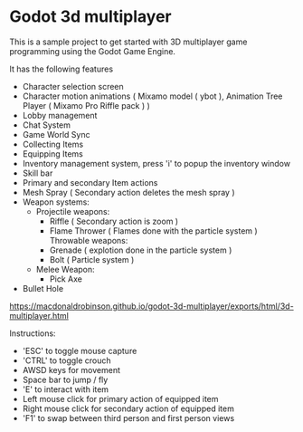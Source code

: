 # Godot 3d multiplayer

This is a sample project to get started with 3D multiplayer game programming using the Godot Game Engine.

It has the following features
  - Character selection screen
  - Character motion animations ( Mixamo model ( ybot ),  Animation Tree Player ( Mixamo Pro Riffle pack ) )
  - Lobby management
  - Chat System
  - Game World Sync  
  - Collecting Items
  - Equipping Items
  - Inventory management system, press 'i' to popup the inventory window
  - Skill bar
  - Primary and secondary Item actions  
  - Mesh Spray ( Secondary action deletes the mesh spray )
  - Weapon systems:
    - Projectile weapons:   
      - Riffle ( Secondary action is zoom )
      - Flame Thrower ( Flames done with the particle system )    
    Throwable weapons:
      - Grenade ( explotion done in the particle system )
      - Bolt ( Particle system )
    - Melee Weapon:
      - Pick Axe   
  - Bullet Hole


https://macdonaldrobinson.github.io/godot-3d-multiplayer/exports/html/3d-multiplayer.html

Instructions:
  - 'ESC' to toggle mouse capture
  - 'CTRL' to toggle crouch
  - AWSD keys for movement
  - Space bar to jump / fly
  - 'E' to interact with item
  - Left mouse click for primary action of equipped item
  - Right mouse click  for secondary action  of equipped item
  - 'F1' to swap between third person and first person views
